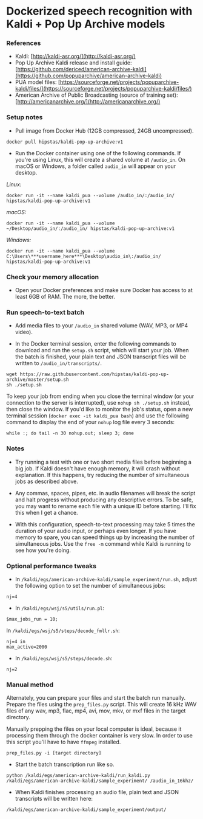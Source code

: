 # Dockerized speech recognition with Kaldi + Pop Up Archive models

### References

  - Kaldi: [http://kaldi-asr.org/](http://kaldi-asr.org/)
  - Pop Up Archive Kaldi release and install guide: [https://github.com/dericed/american-archive-kaldi](https://github.com/popuparchive/american-archive-kaldi)
  - PUA model files: [https://sourceforge.net/projects/popuparchive-kaldi/files/](https://sourceforge.net/projects/popuparchive-kaldi/files/)
  - American Archive of Public Broadcasting (source of training set): [http://americanarchive.org/](http://americanarchive.org/)

### Setup notes

- Pull image from Docker Hub (12GB compressed, 24GB uncompressed).

```
docker pull hipstas/kaldi-pop-up-archive:v1
```

- Run the Docker container using one of the following commands. If you're using Linux, this will create a shared volume at `/audio_in`. On macOS or Windows, a folder called `audio_in` will appear on your desktop.

*Linux:*

```
docker run -it --name kaldi_pua --volume /audio_in/:/audio_in/ hipstas/kaldi-pop-up-archive:v1
```

*macOS:*

```
docker run -it --name kaldi_pua --volume ~/Desktop/audio_in/:/audio_in/ hipstas/kaldi-pop-up-archive:v1
```

*Windows:*

```
docker run -it --name kaldi_pua --volume C:\Users\***username_here***\Desktop\audio_in\:/audio_in/ hipstas/kaldi-pop-up-archive:v1
```

### Check your memory allocation

- Open your Docker preferences and make sure Docker has access to at least 6GB of RAM. The more, the better.

### Run speech-to-text batch

- Add media files to your `/audio_in` shared volume (WAV, MP3, or MP4 video).

- In the Docker terminal session, enter the following commands to download and run the `setup.sh` script, which will start your job. When the batch is finished, your plain text and JSON transcript files will be written to `/audio_in/transcripts/`.

```
wget https://raw.githubusercontent.com/hipstas/kaldi-pop-up-archive/master/setup.sh
sh ./setup.sh
```

To keep your job from ending when you close the terminal window (or your connection to the server is interrupted), use `nohup sh ./setup.sh` instead, then close the window. If you'd like to monitor the job's status, open a new terminal session (`docker exec -it kaldi_pua bash`) and use the following command to display the end of your `nohup` log file every 3 seconds:

```
while :; do tail -n 30 nohup.out; sleep 3; done
```

### Notes

- Try running a test with one or two short media files before beginning a big job. If Kaldi doesn't have enough memory, it will crash without explanation. If this happens, try reducing the number of simultaneous jobs as described above.

- Any commas, spaces, pipes, etc. in audio filenames will break the script and halt progress without producing any descriptive errors. To be safe, you may want to rename each file with a unique ID before starting. I'll fix this when I get a chance.

- With this configuration, speech-to-text processing may take 5 times the duration of your audio input, or perhaps even longer. If you have memory to spare, you can speed things up by increasing the number of simultaneous jobs. Use the `free -m` command while Kaldi is running to see how you're doing.



### Optional performance tweaks

- In `/kaldi/egs/american-archive-kaldi/sample_experiment/run.sh`, adjust the following option to set the number of simultaneous jobs:

```
nj=4
```

- In `/kaldi/egs/wsj/s5/utils/run.pl`:

```
$max_jobs_run = 10;
```

In `/kaldi/egs/wsj/s5/steps/decode_fmllr.sh`:

<!--
`/kaldi/egs/wsj/s5/steps/tandem/decode_fmllr.sh`
-->

```
nj=4 in
max_active=2000
```

- In `/kaldi/egs/wsj/s5/steps/decode.sh`:

```
nj=2
```



### Manual method

Alternately, you can prepare your files and start the batch run manually. Prepare the files using the `prep_files.py` script. This will create 16 kHz WAV files of any wav, mp3, flac, mp4, avi, mov, mkv, or mxf files in the target directory. 

Manually prepping the files on your local computer is ideal, because it processing them through the docker container is very slow. In order to use this script you'll have to have `ffmpeg` installed.

```
prep_files.py -i [target directory]
```

- Start the batch transcription run like so.

```
python /kaldi/egs/american-archive-kaldi/run_kaldi.py /kaldi/egs/american-archive-kaldi/sample_experiment/ /audio_in_16khz/
```

- When Kaldi finishes processing an audio file, plain text and JSON transcripts will be written here:

```
/kaldi/egs/american-archive-kaldi/sample_experiment/output/
```

